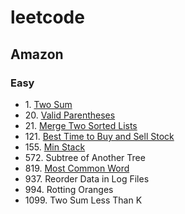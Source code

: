 # leetcode
## Amazon
### Easy
- 1\. [Two Sum](https://github.com/meng-z/leetcode/tree/master/1_two_sum)
- 20\. [Valid Parentheses](https://github.com/meng-z/leetcode/tree/master/20_valid_parentheses)
- 21\. [Merge Two Sorted Lists](https://github.com/meng-z/leetcode/tree/master/21_merge_two_sorted_lists)
- 121\. [Best Time to Buy and Sell Stock](https://github.com/meng-z/leetcode/tree/master/121_best_time_to_buy_and_sell_stock)
- 155\. [Min Stack](https://github.com/meng-z/leetcode/tree/master/155_min_stack)
- 572\. Subtree of Another Tree
- 819\. [Most Common Word](https://github.com/meng-z/leetcode/tree/master/819_most_common_word)
- 937\. Reorder Data in Log Files
- 994\. Rotting Oranges
- 1099\. Two Sum Less Than K
